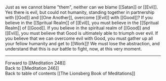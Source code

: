Just as we cannot blame "them", neither can we blame [[Satan]] or [[Evil]]. Yes there is evil, but could not humanity, standing together in partnership with [[God]] and [[One Another]], overcome [[Evil]] with [[Good]]? If you believe in the [[Spritual Realm]] of [[Evil]], you must believe in the [[Spritual Realm]] of [[Good]]. If you believe in the spiritual realm of [[Good]] and [[Evil]], you must believe that Good is ultimately able to triumph over evil. If you believe that we can overcome evil with Good, you must gather up all your fellow humanity and get to [[Work]]! We must lose the abstraction, and understand that this is *our* battle to fight, now, at this very moment. 

___

Forward to [[Meditation 248]]  
Back to [[Meditation 246]]  
Back to table of contents [[The Lionsberg Book of Meditations]]  